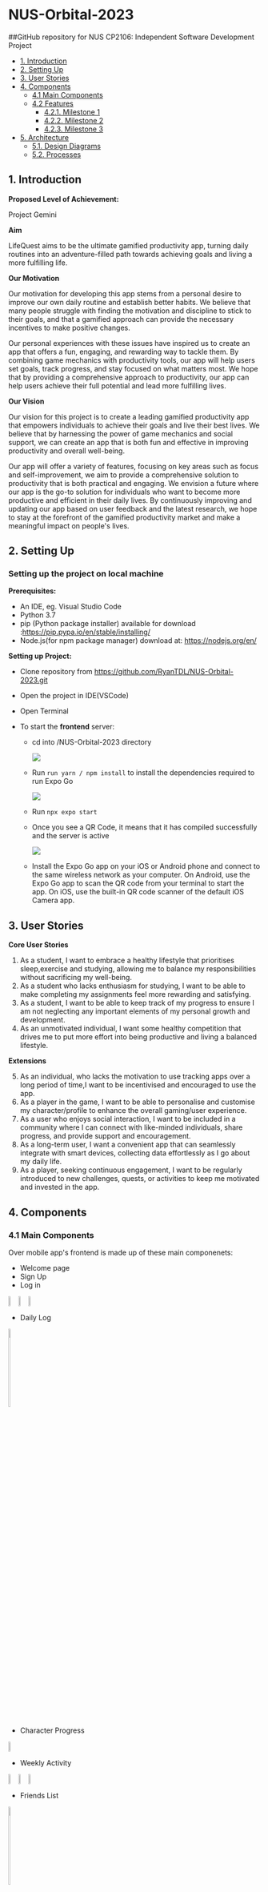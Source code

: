 # NUS-Orbital-2023

##GitHub repository for NUS CP2106: Independent Software Development Project

- [1. Introduction](#introducton)
- [2. Setting Up](#setting-up)
- [3. User Stories](#user-stories)
- [4. Components](#components)
  - [4.1 Main Components](#main-components)
  - [4.2 Features](#features)
    - [4.2.1. Milestone 1](#milestone1-features)
    - [4.2.2. Milestone 2](#milestone2-features)
    - [4.2.3. Milestone 3](#milestone3-features)
- [5. Architecture](#architecture)
  - [5.1. Design Diagrams](#design-diagrams)
  - [5.2. Processes](#processes)

## <a name="introducton"></a>1. Introduction

**Proposed Level of Achievement:**

Project Gemini

**Aim**

LifeQuest aims to be the ultimate gamified productivity app, turning daily routines into an adventure-filled path towards achieving goals and living a more fulfilling life.

**Our Motivation**

Our motivation for developing this app stems from a personal desire to improve our own daily routine and establish better habits. We believe that many people struggle with finding the motivation and discipline to stick to their goals, and that a gamified approach can provide the necessary incentives to make positive changes.

Our personal experiences with these issues have inspired us to create an app that offers a fun, engaging, and rewarding way to tackle them. By combining game mechanics with productivity tools, our app will help users set goals, track progress, and stay focused on what matters most. We hope that by providing a comprehensive approach to productivity, our app can help users achieve their full potential and lead more fulfilling lives.

**Our Vision**

Our vision for this project is to create a leading gamified productivity app that empowers individuals to achieve their goals and live their best lives. We believe that by harnessing the power of game mechanics and social support, we can create an app that is both fun and effective in improving productivity and overall well-being.

Our app will offer a variety of features, focusing on key areas such as focus and self-improvement, we aim to provide a comprehensive solution to productivity that is both practical and engaging. We envision a future where our app is the go-to solution for individuals who want to become more productive and efficient in their daily lives. By continuously improving and updating our app based on user feedback and the latest research, we hope to stay at the forefront of the gamified productivity market and make a meaningful impact on people's lives.

## <a name="setting-up"></a>2. Setting Up

### Setting up the project on local machine

**Prerequisites:**

- An IDE, eg. Visual Studio Code
- Python 3.7
- pip (Python package installer) available for download :https://pip.pypa.io/en/stable/installing/
- Node.js(for npm package manager) download at: https://nodejs.org/en/

**Setting up Project:**

- Clone repository from https://github.com/RyanTDL/NUS-Orbital-2023.git
- Open the project in IDE(VSCode)
- Open Terminal
- To start the **frontend** server:

  - cd into /NUS-Orbital-2023 directory

    ![](images_README/dir.png)

  - Run `run yarn / npm install` to install the dependencies required to run Expo Go

    ![](images_README/updatesdir.png)

  - Run `npx expo start`
  - Once you see a QR Code, it means that it has compiled successfully and the server is active

    ![](images_README/QRcode.png)

  - Install the Expo Go app on your iOS or Android phone and connect to the same wireless network as your computer. On Android, use the Expo Go app to scan the QR code from your terminal to start the app. On iOS, use the built-in QR code scanner of the default iOS Camera app.

## <a name="user-stories"></a>3. User Stories

**Core User Stories**

1. As a student, I want to embrace a healthy lifestyle that prioritises sleep,exercise and studying, allowing me to balance my responsibilities without sacrificing my well-being.
2. As a student who lacks enthusiasm for studying, I want to be able to make completing my assignments feel more rewarding and satisfying.
3. As a student, I want to be able to keep track of my progress to ensure I am not neglecting any important elements of my personal growth and development.
4. As an unmotivated individual, I want some healthy competition that drives me to put more effort into being productive and living a balanced lifestyle.

**Extensions**

5. As an individual, who lacks the motivation to use tracking apps over a long period of time,I want to be incentivised and encouraged to use the app.
6. As a player in the game, I want to be able to personalise and customise my character/profile to enhance the overall gaming/user experience.
7. As a user who enjoys social interaction, I want to be included in a community where I can connect with like-minded individuals, share progress, and provide support and encouragement.
8. As a long-term user, I want a convenient app that can seamlessly integrate with smart devices, collecting data effortlessly as I go about my daily life.
9. As a player, seeking continuous engagement, I want to be regularly introduced to new challenges, quests, or activities to keep me motivated and invested in the app.

## <a name="components"></a>4. Components

### <a name="main-components"></a>4.1 Main Components

Over mobile app's frontend is made up of these main componenets:

- Welcome page
- Sign Up
- Log in
<div style="display: flex;">
<img src="images_README/Welcome.jpg" style="max-width:20px; width:20%;">
<img src="images_README/SignUp.jpg" style="max-width:20px; width:20%;">
<img src="images_README/LogIn.jpg" style="max-width:20px; width:20%;">
</div>

- Daily Log
<img src="images_README/DailyLog.jpg" style="max-width:20px; width:20%;">

- Character Progress
<div style="display: flex;">
<img src="images_README/CharacterProgress.jpg" style="max-width:20px; width:20%;">
</div>

- Weekly Activity
<div style="display: flex;">
<img src="images_README/WeeklyActivity 1.jpg" style="max-width:20px; width:20%;">
<img src="images_README/WeeklyActivity 2.jpg" style="max-width:20px; width:20%;">
<img src="images_README/WeeklyActivity 3.jpg" style="max-width:20px; width:20%;">
</div>

- Friends List
<img src="images_README/FriendsList.jpg" style="max-width:20px; width:20%;">

- Battle Page
<div style="display: flex;">
<img src="images_README/Game/game.jpg" style="max-width:20px; width:20%;">
<img src="images_README/Game/minigame_1.jpg" style="max-width:20px; width:20%;">
</div>

  
### <a name="features"></a>4.2 Features

An **iOS mobile app** that supports 3 main features. The user will be able to input and store data on their duration of sleep, number of steps taken, duration of exercise and the time spent studying in order to upgrade their respective stats.

**Outlined below is how the battle system will be implemented, as well as how the avatar’s character stats come into play:**

- Strength: Determines how much damage is done during each attack
- Agility: Determines the chances of dodging an attack.
- Stamina: Determines the starting health of the character where 100 is the max health for all players.
- Intellect:  Determines the maximum number of potions that can be collected in the mini game that is triggered by the ultimate move. Every yellow potion collected is equivalent to charging 2 normal attack for the next turn. Every wrong purple poison collected will result in 5 damage done to the player.

Secondly, users will be able to visualise how their daily habits change over time through the use of a line graph.

Lastly, the user will be able to find and add a specific player based on their player ID as a friend and challenge/battle their friends to earn medals to instil some friendly competition.

#### <a name="milestone1-features"></a>**4.2.1 Features implemented in Milestone 1**
a. Login to account
- New User Sign Up
- Log in

b. User Profile
- User information
  - User's data are stored in the Firebase datatbase
- Upgrading of Character
  - When the user updates their daily log, the character’s progress bars will automatically re-render and update as well
    
#### <a name="milestone2-features"></a>**4.2.2 Features implemented in Milestone 2**
a. Adding and removing of Friend

b. Player Battle System
- In the game, the player's health bar is updated based on their character's stats, and they can restore health using healing abilities limited to 3 uses per game. The player can charge their ultimate ability as long as their power bar is not depleted. To access information about how to play, they can click the info button in the top right corner of the animation window. Once the player makes a move, the game starts, and a bot randomly chooses a move in response. The damage taken and moves played are shown in a grey box below the animation window.
<div style="display: flex;">
<img src="images_README/Game/game.jpg" style="max-width:20px; width:20%;">
<img src="images_README/Game/minigame_1.jpg" style="max-width:20px; width:20%;">
<img src="images_README/Alerts/instructionsmodal.jpg" style="max-width:20px; width:20%;">
</div>

#### <a name="milestone3-features"></a>**4.2.3 Features implemented in Milestone 3**
a. Animation window for Player Battle System
<div style="display: flex;">
<img src="images_README/Game/healanimation.jpg" style="max-width:20px; width:20%;">
<img src="images_README/Game/healanimation.jpg" style="max-width:20px; width:20%;">
<img src="images_README/Alerts/dodgeanimation.jpg" style="max-width:20px; width:20%;">
</div>
<div style="display: flex;">
<img src="images_README/Game/fireanimation.jpg" style="max-width:20px; width:20%;">
<img src="images_README/Alerts/ultimateanimation.jpg" style="max-width:20px; width:20%;">
</div>

## <a name="architecture"></a>5. Architecture

### <a name="design-diagrams"></a>5.1 Design Diagrams

### UX Flowchart

![](images_README/UXFlowchart.png)

### Game Flowchart

![](images_README/GameFlowchart.png)

### <a name="processes"></a>5.2 Processes

**1. Tech Stack**

Frontend User Interface (Client side):

- HTML/CSS/Javascript (Languages)
- React Native

Backend (Server side):

- Firebase

Version control:

- Git & GitHub
